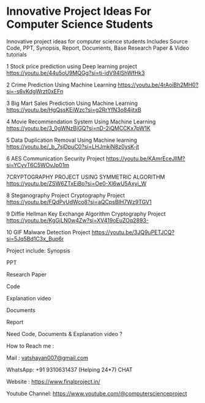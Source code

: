 # Innovative Project Ideas For Computer Science Students
Innovative project ideas for computer science students Includes Source Code, PPT, Synopsis, Report, Documents, Base Research Paper &amp; Video tutorials

1	Stock price prediction using Deep learning project	https://youtu.be/44u5oU9MQGg?si=ti-idV94lShWfHk3

2	Crime Prediction Using Machine Learning	https://youtu.be/4rAoiBh2MH0?si=-s6vKdgWrzt0xEFn

3	Big Mart Sales Prediction Using Machine Learning	https://youtu.be/HgQssKEiWzc?si=g2RrYfN3o84ijtxB

4	Movie Recommendation System Using Machine Learning	https://youtu.be/3_0gWNzBiGQ?si=nD-2iQMCCKx7pW1K

5	Data Duplication Removal Using Machine learning	https://youtu.be/_b_7sjDpuC0?si=LHJmkiN8z0ysK-jt

6	AES Communication Security Project	https://youtu.be/KAmrEceJllM?si=YCyvT6C5WOvJp01m

7CRYPTOGRAPHY PROJECT USING SYMMETRIC ALGORITHM	https://youtu.be/ZSW6ZTxEiBo?si=Oe0-Xl6wU5Axyi_W

8	Steganography Project Cryptography Project	https://youtu.be/FQdPvUdWco8?si=aQCpsBIH7Wz9TGV1

9	Diffie Hellman Key Exchange Algorithm Cryptography Project	https://youtu.be/KgGjLN0w4Zw?si=XV419oEuZOq2893-

10 GIF Malware Detection Project	https://youtu.be/3JQ9uPETJCQ?si=5Jq5Bd1C3x_Bup6r

Project include:
Synopsis

PPT

Research Paper

Code

Explanation video

Documents

Report

Need Code, Documents & Explanation video ?

How to Reach me :

Mail : vatshayan007@gmail.com

WhatsApp: +91 9310631437 (Helping 24*7) CHAT

Website : https://www.finalproject.in/

Youtube Channel: https://www.youtube.com/@computerscienceproject
